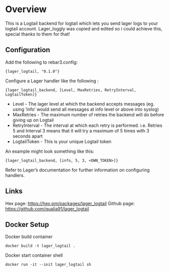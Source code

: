Overview
============

This is a Logtail backend for logtail which lets you send lager logs to your logtail account. Lager_loggly was copied and edited so i could achieve this, special thanks to them for that!

## Configuration
Add the following to rebar3.config:

	{lager_logtail, "0.1.0"}

Configure a Lager handler like the following :

	{lager_logtail_backend, [Level, MaxRetries, RetryInterval, LogtailToken]}

* Level - The lager level at which the  backend accepts messages (eg. using ‘info’ would send all messages at info level or above into syslog)
* MaxRetries - The maximum number of retries the backend will do before giving up on Logtail
* RetryInterval - The interval at which each retry is performed. i.e. Retries 5 and Interval 3 means that it will try a maximum of 5 times with 3 seconds apart
* LogtailToken - This is your unique Logtail token


An example might look something like this:

	{lager_logtail_backend, [info, 5, 3, <OWN_TOKEN>]}

Refer to Lager’s documentation for further information on configuring handlers.

## Links
Hex page: https://hex.pm/packages/lager_logtail
Github page: https://github.com/qualia91/lager_logtail

## Docker Setup

Docker build container

	docker build -t lager_logtail .

Docker start container shell

	docker run -it --init lager_logtail sh
